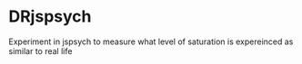 # DRjspsych
 Experiment in jspsych to measure what level of saturation is expereinced as similar to real life
